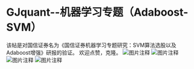 # GJquant--机器学习专题（Adaboost-SVM）

该帖是对国信证券名为《国信证券机器学习专题研究：SVM算法选股以及Adaboost增强》研报的验证。
欢迎点赞，克隆。
![图片注释](http://storage-uqer.datayes.com/590ff0af4a34b00055f08aeb/296e10c4-b21b-11e7-95fa-0242ac140002)
![图片注释](http://storage-uqer.datayes.com/590ff0af4a34b00055f08aeb/2df8300c-b21b-11e7-9497-0242ac140002)
![图片注释](http://storage-uqer.datayes.com/590ff0af4a34b00055f08aeb/3d77056c-b21b-11e7-9497-0242ac140002)
![图片注释](http://storage-uqer.datayes.com/590ff0af4a34b00055f08aeb/4102976e-b21b-11e7-95fa-0242ac140002)